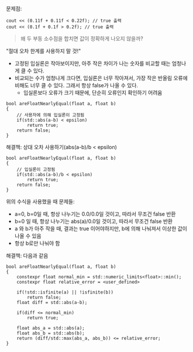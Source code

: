 문제점:
```
cout << (0.11f + 0.11f < 0.22f); // true 출력
cout << (0.1f + 0.1f > 0.2f); // true 출력
```
> 왜 두 부동 소수점을 합치면 값이 정확하게 나오지 않을까?

"절대 오차 한계를 사용하지 말 것!"
- 고정된 입실론은 작아보이지만, 아주 작은 차이가 나는 숫자를 비교할 때는 엄청나게 클 수 있다.
- 비교되는 수가 엄청나게 크다면, 입실론은 너무 작아져서, 가장 작은 반올림 오류에 비해도 너무 클 수 있다. 그래서 항상 false가 나올 수 있다.
	- 입실론보다 오류가 크기 때문에, 단순히 오류인지 확인하기 어려움
```
bool areFloatNearlyEqual(float a, float b)
{
	// 사용자에 의해 입실론이 고정됨
	if(std::abs(a-b) < epsilon)
		return true;
	return false;
}
```

해결책: 상대 오차 사용하기(abs(a-b)/b < epsilon)
```
bool areFloatNearlyEqual(float a, float b)
{
	// 입실론이 고정됨
	if(std::abs(a-b)/b < epsilon)
		return true;
	return false;
}
```
위의 수식을 사용했을 때 문제들:
- a=0, b=0일 때, 항상 나누기는 0.0/0.0일 것이고, 따라서 무조건 false 반환
- b=0 일 때, 항상 나누기는 abs(a)/0.0일 것이고, 따라서 무조건 false 반환
- a 와 b가 아주 작을 때,  결과는 true 이어야하지만, b에 의해 나눠져서 이상한 값이 나올 수 있음
- 항상 b로만 나눠야 함

해결책: 다음과 같음
```
bool areFloatNearlyEqual(float a, float b)
{
	constexpr float normal_min = std::numeric_limits<float>::min();
	constexpr float relative_error = <user_defined>

	if(!std::isfinite(a) || !isfinite(b))
		return false;
	float diff = std::abs(a-b);

	if(diff <= normal_min)
		return true;

	float abs_a = std::abs(a);
	float abs_b = std::abs(b);
	return (diff/std::max(abs_a, abs_b)) <= relative_error;
}
```
